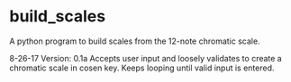 # build_scales
A python program to build scales from the 12-note chromatic scale.

8-26-17
Version: 0.1a
  Accepts user input and loosely validates to create a chromatic scale in cosen key. Keeps looping until valid input is entered.

